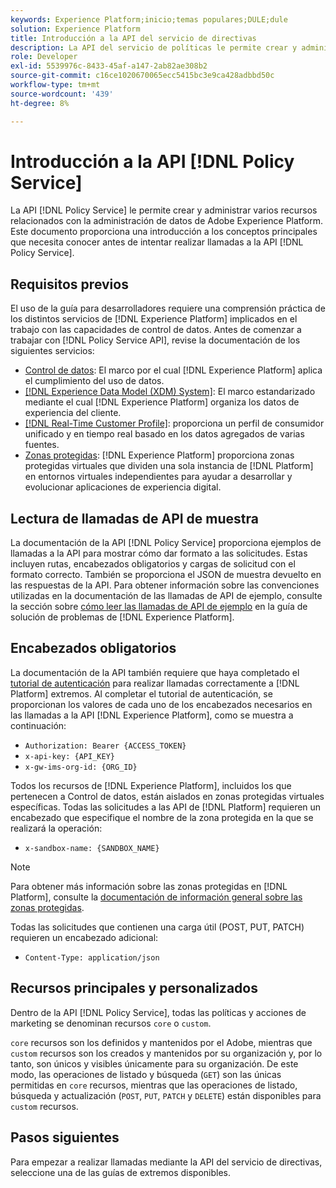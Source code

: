 ```yaml
---
keywords: Experience Platform;inicio;temas populares;DULE;dule
solution: Experience Platform
title: Introducción a la API del servicio de directivas
description: La API del servicio de políticas le permite crear y administrar varios recursos relacionados con la administración de datos de Adobe Experience Platform. Este documento proporciona una introducción a los conceptos principales que necesita conocer antes de intentar realizar llamadas a la API del servicio de directivas.
role: Developer
exl-id: 5539976c-8433-45af-a147-2ab82ae308b2
source-git-commit: c16ce1020670065ecc5415bc3e9ca428adbbd50c
workflow-type: tm+mt
source-wordcount: '439'
ht-degree: 8%

---
```


# Introducción a la API [!DNL Policy Service]

La API [!DNL Policy Service] le permite crear y administrar varios recursos relacionados con la administración de datos de Adobe Experience Platform. Este documento proporciona una introducción a los conceptos principales que necesita conocer antes de intentar realizar llamadas a la API [!DNL Policy Service].

## Requisitos previos

El uso de la guía para desarrolladores requiere una comprensión práctica de los distintos servicios de [!DNL Experience Platform] implicados en el trabajo con las capacidades de control de datos. Antes de comenzar a trabajar con [!DNL Policy Service API], revise la documentación de los siguientes servicios:

* [Control de datos](../home.md): El marco por el cual [!DNL Experience Platform] aplica el cumplimiento del uso de datos.
* [[!DNL Experience Data Model (XDM) System]](../../xdm/home.md): El marco estandarizado mediante el cual [!DNL Experience Platform] organiza los datos de experiencia del cliente.
* [[!DNL Real-Time Customer Profile]](../../profile/home.md): proporciona un perfil de consumidor unificado y en tiempo real basado en los datos agregados de varias fuentes.
* [Zonas protegidas](../../sandboxes/home.md): [!DNL Experience Platform] proporciona zonas protegidas virtuales que dividen una sola instancia de [!DNL Platform] en entornos virtuales independientes para ayudar a desarrollar y evolucionar aplicaciones de experiencia digital.

## Lectura de llamadas de API de muestra

La documentación de la API [!DNL Policy Service] proporciona ejemplos de llamadas a la API para mostrar cómo dar formato a las solicitudes. Estas incluyen rutas, encabezados obligatorios y cargas de solicitud con el formato correcto. También se proporciona el JSON de muestra devuelto en las respuestas de la API. Para obtener información sobre las convenciones utilizadas en la documentación de las llamadas de API de ejemplo, consulte la sección sobre [cómo leer las llamadas de API de ejemplo](../../landing/troubleshooting.md#how-do-i-format-an-api-request) en la guía de solución de problemas de [!DNL Experience Platform].

## Encabezados obligatorios

La documentación de la API también requiere que haya completado el [tutorial de autenticación](https://www.adobe.com/go/platform-api-authentication-en) para realizar llamadas correctamente a [!DNL Platform] extremos. Al completar el tutorial de autenticación, se proporcionan los valores de cada uno de los encabezados necesarios en las llamadas a la API [!DNL Experience Platform], como se muestra a continuación:

* `Authorization: Bearer {ACCESS_TOKEN}`
* `x-api-key: {API_KEY}`
* `x-gw-ims-org-id: {ORG_ID}`

Todos los recursos de [!DNL Experience Platform], incluidos los que pertenecen a Control de datos, están aislados en zonas protegidas virtuales específicas. Todas las solicitudes a las API de [!DNL Platform] requieren un encabezado que especifique el nombre de la zona protegida en la que se realizará la operación:

* `x-sandbox-name: {SANDBOX_NAME}`

>[!NOTE]
>
>Para obtener más información sobre las zonas protegidas en [!DNL Platform], consulte la [documentación de información general sobre las zonas protegidas](../../sandboxes/home.md).

Todas las solicitudes que contienen una carga útil (POST, PUT, PATCH) requieren un encabezado adicional:

* `Content-Type: application/json`

## Recursos principales y personalizados

Dentro de la API [!DNL Policy Service], todas las políticas y acciones de marketing se denominan recursos `core` o `custom`.

`core` recursos son los definidos y mantenidos por el Adobe, mientras que `custom` recursos son los creados y mantenidos por su organización y, por lo tanto, son únicos y visibles únicamente para su organización. De este modo, las operaciones de listado y búsqueda (`GET`) son las únicas permitidas en `core` recursos, mientras que las operaciones de listado, búsqueda y actualización (`POST`, `PUT`, `PATCH` y `DELETE`) están disponibles para `custom` recursos.

## Pasos siguientes

Para empezar a realizar llamadas mediante la API del servicio de directivas, seleccione una de las guías de extremos disponibles.
